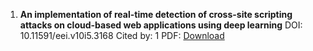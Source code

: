 1. **An implementation of real-time detection of cross-site scripting attacks on cloud-based web applications using deep learning**
DOI: 10.11591/eei.v10i5.3168
Cited by: 1
PDF: [Download]()
